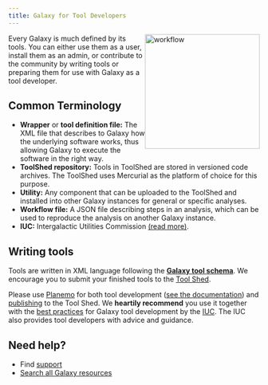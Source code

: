 ```yaml
---
title: Galaxy for Tool Developers
---
```


<img src="/images/undraw-illustrations/workflow.svg" alt="workflow" style="width:230px; float:right;"/>

Every Galaxy is much defined by its tools. You can either use them as a user, install them as an admin, or contribute to the community by writing tools or preparing them for use with Galaxy as a tool developer.

## Common Terminology

* __Wrapper__ or __tool definition file:__ The XML file that describes to Galaxy how the underlying software works, thus allowing Galaxy to execute the software in the right way.
* __ToolShed repository:__ Tools in ToolShed are stored in versioned code archives. The ToolShed uses Mercurial as the platform of choice for this purpose.
* __Utility:__ Any component that can be uploaded to the ToolShed and installed into other Galaxy instances for general or specific analyses.
* __Workflow file:__ A JSON file describing steps in an analysis, which can be used to reproduce the analysis on another Galaxy instance.
* __IUC:__ Intergalactic Utilities Commission [(read more)](/iuc/).


## Writing tools

Tools are written in XML language following the **[Galaxy tool schema](https://docs.galaxyproject.org/en/master/dev/schema.html)**. We encourage you to submit your finished tools to the [Tool Shed](/toolshed/).

Please use [Planemo](http://planemo.readthedocs.io/) for both tool development ([see the documentation](http://planemo.readthedocs.io/en/latest/writing_standalone.html)) and [publishing](http://planemo.readthedocs.io/en/latest/publishing.html) to the Tool Shed. We **heartily recommend** you use it together with the [best practices](http://galaxy-iuc-standards.readthedocs.io/en/latest/best_practices.html) for Galaxy tool development by the [IUC](/iuc/). The IUC also provides tool developers with advice and guidance.

## Need help?

- Find [support](/support/)
- [Search all Galaxy resources](/search/)

